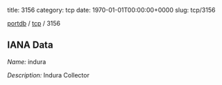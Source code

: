 title: 3156
category: tcp
date: 1970-01-01T00:00:00+0000
slug: tcp/3156

[portdb](/) / [tcp](/category/tcp.html) / 3156


## IANA Data

_Name:_ indura

_Description:_ Indura Collector

